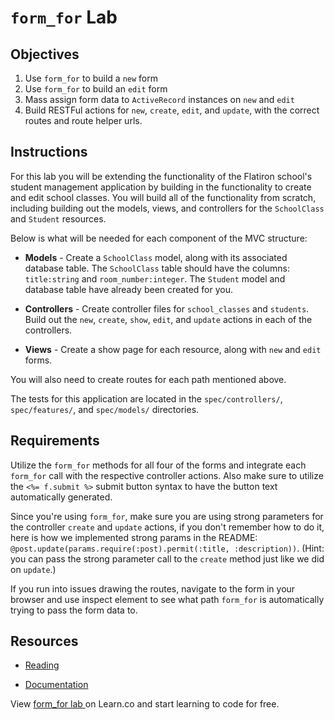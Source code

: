# `form_for` Lab

## Objectives

1. Use `form_for` to build a `new` form
2. Use `form_for` to build an `edit` form
3. Mass assign form data to `ActiveRecord` instances on `new` and `edit`
4. Build RESTFul actions for `new`, `create`, `edit`, and `update`, with the correct routes and route helper urls.


## Instructions

For this lab you will be extending the functionality of the Flatiron school's student management application by building in the functionality to create and edit school classes. You will build all of the functionality from scratch, including building out the models, views, and controllers for the `SchoolClass` and `Student` resources.

Below is what will be needed for each component of the MVC structure:

* **Models** - Create a `SchoolClass` model, along with its associated database table. The `SchoolClass` table should have the columns: `title:string` and `room_number:integer`. The `Student` model and database table have already been created for you.

* **Controllers** - Create controller files for `school_classes` and `students`. Build out the `new`, `create`, `show`, `edit`, and `update` actions in each of the controllers.

* **Views** - Create a show page for each resource, along with `new` and `edit` forms.

You will also need to create routes for each path mentioned above.

The tests for this application are located in the `spec/controllers/`, `spec/features/`, and `spec/models/` directories.


## Requirements

Utilize the `form_for` methods for all four of the forms and integrate each `form_for` call with the respective controller actions. Also make sure to utilize the `<%= f.submit %>` submit button syntax to have the button text automatically generated.

Since you're using `form_for`, make sure you are using strong parameters for the controller `create` and `update` actions, if you don't remember how to do it, here is how we implemented strong params in the README: `@post.update(params.require(:post).permit(:title, :description))`. (Hint: you can pass the strong parameter call to the `create` method just like we did on `update`.)

If you run into issues drawing the routes, navigate to the form in your browser and use inspect element to see what path `form_for` is automatically trying to pass the form data to.


## Resources

* [Reading](https://github.com/learn-co-curriculum/rails-form_for-on-edit-readme)

* [Documentation](http://api.rubyonrails.org/classes/ActionView/Helpers/FormHelper.html)

<p class='util--hide'>View <a href='https://learn.co/lessons/rails-form_for-lab'>form_for lab </a> on Learn.co and start learning to code for free.</p>
